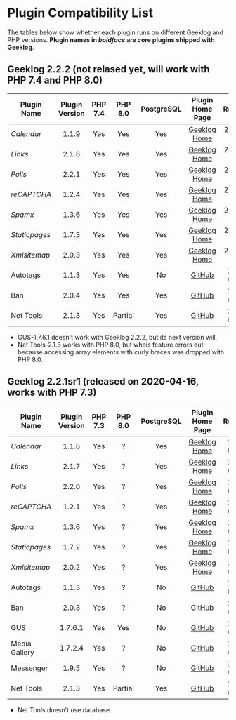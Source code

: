 # Plugin Compatibility List
The tables below show whether each plugin runs on different Geeklog and PHP versions.  **Plugin names in *boldface* are core plugins shipped with Geeklog**.


## Geeklog 2.2.2 (not relased yet, will work with PHP 7.4 and PHP 8.0) ##
|      Plugin Name|Plugin Version|PHP 7.4|PHP 8.0|PostgreSQL|                                         Plugin Home Page|  Released|
|             ----|         :---:|  :---:|  :---:|     :---:|                                                    :---:|     :---:|
|       *Calendar*|         1.1.9|    Yes|    Yes|       Yes|                  [Geeklog Home](https://www.geeklog.net)|2022-??-??|
|          *Links*|         2.1.8|    Yes|    Yes|       Yes|                  [Geeklog Home](https://www.geeklog.net)|2022-??-??|
|          *Polls*|         2.2.1|    Yes|    Yes|       Yes|                  [Geeklog Home](https://www.geeklog.net)|2022-??-??|
|      *reCAPTCHA*|         1.2.4|    Yes|    Yes|       Yes|                  [Geeklog Home](https://www.geeklog.net)|2022-??-??|
|          *Spamx*|         1.3.6|    Yes|    Yes|       Yes|                  [Geeklog Home](https://www.geeklog.net)|2022-??-??|
|    *Staticpages*|         1.7.3|    Yes|    Yes|       Yes|                  [Geeklog Home](https://www.geeklog.net)|2022-??-??|
|     *Xmlsitemap*|         2.0.3|    Yes|    Yes|       Yes|                  [Geeklog Home](https://www.geeklog.net)|2022-??-??|
|         Autotags|         1.1.3|    Yes|    Yes|        No|    [GitHub](https://github.com/Geeklog-Plugins/autotags)|2020-04-18|
|              Ban|         2.0.4|    Yes|    Yes|       Yes|         [GitHub](https://github.com/Geeklog-Plugins/ban)|2022-01-17|
|        Net Tools|         2.1.3|    Yes|Partial|       Yes|    [GitHub](https://github.com/Geeklog-Plugins/nettools)|2020-04-20|

* GUS-1.7.6.1 doesn't work with Geeklog 2.2.2, but its next version will.
* Net Tools-2.1.3 works with PHP 8.0, but whois feature errors out because accessing array elements with curly braces was dropped with PHP 8.0.

## Geeklog 2.2.1sr1 (released on 2020-04-16, works with PHP 7.3) ##
|      Plugin Name|Plugin Version|PHP 7.3|PHP 8.0|PostgreSQL|                                         Plugin Home Page|  Released|
|             ----|         :---:|  :---:|  :---:|     :---:|                                                    :---:|     :---:|
|       *Calendar*|         1.1.8|    Yes|      ?|       Yes|                  [Geeklog Home](https://www.geeklog.net)|2020-04-16|
|          *Links*|         2.1.7|    Yes|      ?|       Yes|                  [Geeklog Home](https://www.geeklog.net)|2020-04-16|
|          *Polls*|         2.2.0|    Yes|      ?|       Yes|                  [Geeklog Home](https://www.geeklog.net)|2020-04-16|
|      *reCAPTCHA*|         1.2.1|    Yes|      ?|       Yes|                  [Geeklog Home](https://www.geeklog.net)|2020-04-16|
|          *Spamx*|         1.3.6|    Yes|      ?|       Yes|                  [Geeklog Home](https://www.geeklog.net)|2020-04-16|
|    *Staticpages*|         1.7.2|    Yes|      ?|       Yes|                  [Geeklog Home](https://www.geeklog.net)|2020-04-16|
|     *Xmlsitemap*|         2.0.2|    Yes|      ?|       Yes|                  [Geeklog Home](https://www.geeklog.net)|2020-04-16|
|         Autotags|         1.1.3|    Yes|      ?|        No|    [GitHub](https://github.com/Geeklog-Plugins/autotags)|2020-04-18|
|              Ban|         2.0.3|    Yes|      ?|        No|         [GitHub](https://github.com/Geeklog-Plugins/ban)|2019-09-28|
|              GUS|       1.7.6.1|    Yes|    Yes|        No|         [GitHub](https://github.com/Geeklog-Plugins/gus)|2020-04-28|
|    Media Gallery|       1.7.2.4|    Yes|      ?|        No|[GitHub](https://github.com/Geeklog-Plugins/mediagallery)|2020-06-09|
|        Messenger|         1.9.5|    Yes|      ?|        No|   [GitHub](https://github.com/Geeklog-Plugins/messenger)|2020-06-09|
|        Net Tools|         2.1.3|    Yes|Partial|       Yes|    [GitHub](https://github.com/Geeklog-Plugins/nettools)|2020-04-20|

* Net Tools doesn't use database.
